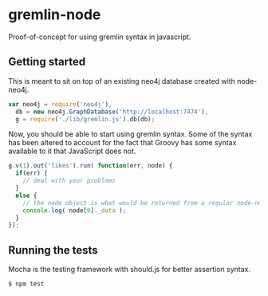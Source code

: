 # gremlin-node

Proof-of-concept for using gremlin syntax in javascript. 

## Getting started
This is meant to sit on top of an existing neo4j database created with node-neo4j.

```javascript
var neo4j = require('neo4j'),
  db = new neo4j.GraphDatabase('http://localhost:7474'),
  g = require('./lib/gremlin.js').db(db);
```

Now, you should be able to start using gremlin syntax.  Some of the syntax has been altered to account for the fact that Groovy has some syntax available to it that JavaScript does not.

```javascript
g.v(1).out('likes').run( function(err, node) {
  if(err) {
    // deal with your problems
  }
  else {
    // the node object is what would be returned from a regular node-neo4j query
    console.log( node[0]._data );
  }
});
```


## Running the tests
Mocha is the testing framework with should.js for better assertion syntax.

    $ npm test


